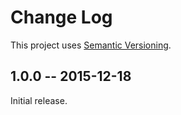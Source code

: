 # Change Log

This project uses [Semantic Versioning](http://semver.org/).

## 1.0.0 -- 2015-12-18
Initial release.
